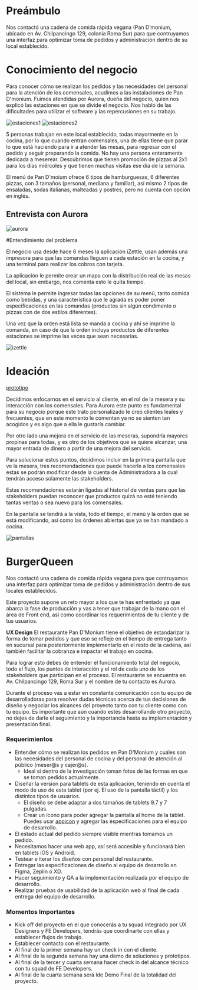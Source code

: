 # Preámbulo

Nos contactó una cadena de comida rápida vegana (Pan D’monium, ubicado en Av. Chilpancingo 129, colonia Roma Sur) para que contruyamos una interfaz para optimizar toma de pedidos y administración dentro de su local establecido.

# Conocimiento del negocio

Para conocer cómo se realizan los pedidos y las necesidades del personal para la atención de los comensales, acudimos a las instalaciones de Pan D'monium. Fuimos atendidas por Aurora, dueña del negocio, quien nos explicó las estaciones en que se divide el negocio. Nos habló de las dificultades para utilizar el software y las repercusiones en su trabajo.

![estaciones1](img/estaciones1.png)
![estaciones2](img/estaciones2.png)

5 personas trabajan en este local establecido, todas mayormente en la cocina, por lo que cuando entran comensales, una de ellas tiene que parar lo que está haciendo para ir a atender las mesas, para regresar con el pedido y seguir preparando la comida. No hay una persona enteramente dedicada a meserear. Descubrimos que tienen promoción de pizzas al 2x1 para los días miércoles y que tienen muchas visitas ese día de la semana.

El menú de Pan D'moium ofrece 6 tipos de hamburguesas, 6 diferentes pizzas, con 3 tamaños (personal, mediana y familiar), así mismo 2 tipos de ensaladas, sodas italianas, malteadas y postres, pero no cuenta con opción en inglés.

## Entrevista con Aurora

![aurora](img/aurora.png)

#Entendimiento del problema

El negocio usa desde hace 6 meses la aplicación iZettle, usan además una impresora para que las comandas lleguen a cada estación en la cocina, y una terminal para realizar los cobros con tarjeta.

La aplicación le permite crear un mapa con la distribución real de las mesas del local, sin embargo, nos comenta esto le quita tiempo.

El sistema le permite ingresar todas las opciones de su menú, tanto comida como bebidas, y una característica que le agrada es poder poner especificaciones en las comandas (productos sin algún condimento o pizzas con de dos estilos diferentes).

Una vez que la orden está lista se manda a cocina y ahí se imprime la comanda, en caso de que la orden incluya productos de diferentes estaciones se imprime las veces que sean necesarias.

![izettle](img/izettle.png)

# Ideación

[prototipo](https://www.figma.com/proto/qb7wqGipGcKK4CfeXtoUAj/Burger-Queen?node-id=0%3A1&scaling=scale-down)

Decidimos enfocarnos en el servicio al cliente, en el rol de la mesera y su interacción con los comensales. Para Aurora este punto es fundamental para su negocio porque este trato personalizado le creó clientes leales y frecuentes, que en este momento le comentan ya no se sienten tan acogidos y es algo que a ella le gustaría cambiar.

Por otro lado una mejora en el servicio de las meseras, supondría mayores propinas para todas, y es otro de los objetivos que se quiere alcanzar, una mayor entrada de dinero a partir de una mejora del servicio.

Para solucionar estos puntos, decidimos incluir en la primera pantalla que ve la mesera, tres recomendaciones que puede hacerle a los comensales estas se podrán modificar desde la cuenta de Administradora a la cual tendrán acceso solamente las stakeholders. 

Estas recomendaciones estarán ligadas al historial de ventas para que las stakeholders puedan reconocer que productos quizá no esté teniendo tantas ventas o sea nuevo para los comensales.

En la pantalla se tendrá a la vista, todo el tiempo, el menú y la orden que se está modificando, así como las órdenes abiertas que ya se han mandado a cocina.

![pantallas](img/pantallas1.png)













# BurgerQueen

Nos contactó una cadena de comida rápida vegana para que contruyamos una interfaz para optimizar toma de pedidos y administración dentro de sus locales establecidos.

Este proyecto supone un reto mayor a los que te has enfrentado ya que abarca la fase de producción y vas a tener que trabajar de la mano con el área de Front end, así como coordinar los requerimientos de tu cliente y de tus usuarios.

**UX Design**
El restaurante Pan D'Monium tiene el objetivo de estandarizar la forma de tomar pedidos y que eso se refleje en el tiempo de entrega tanto en sucursal para posteriormente implementarlo en el resto de la cadena, así también facilitar la cobranza e impactar el trabajo en cocina.

Para lograr esto debes de entender el funcionamiento total del negocio, todo el flujo, los puntos de interacción y el rol de cada uno de los stakeholders que participan en el proceso.
El restaurante se encuentra en Av. Chilpancingo 129, Roma Sur y el nombre de tu contacto es Aurora.

Durante el proceso vas a estar en constante comunicación con tu equipo de desarrolladoras para resolver dudas técnicas acerca de tus decisiones de diseño y negociar los alcances del proyecto tanto con tu cliente como con tu equipo. Es importante que aún cuando estés desarrollando otro proyecto, no dejes de darle el seguimiento y la importancia hasta su implementación y presentación final.

### Requerimientos

- Entender cómo se realizan los pedidos en Pan D'Monium y cuáles son las necesidades del personal de cocina y del personal de atención al público (meser@s y cajer@s).
  - Ideal si dentro de la investigación toman fotos de las formas en que se toman pedidos actualmente.
- Diseñar la versión para tablets de esta aplicación, teniendo en cuenta el modo de uso de esta tablet (por ej. El uso de la     pantalla táctil) y los distintos tipos de usuarios.
  - El diseño se debe adaptar a dos tamaños de tablets 9.7 y 7 pulgadas.
  - Crear un ícono para poder agregar la pantalla al home de la tablet. Puedes usar [appicon](https://appicon.co/#app-icon) y     agregar las especificaciones para   el equipo de desarrollo.
- El estado actual del pedido siempre visible mientras tomamos un pedido.
- Necesitamos hacer una web app, así será accesible y funcionará bien en tablets iOS y Android.
- Testear e iterar los diseños con personal del restaurante.
- Entregar las especificaciones de diseño al equipo de desarrollo en Figma, Zeplin ó XD.
- Hacer seguimiento y QA a la implementación realizada por el equipo de desarrollo.
- Realizar pruebas de usabilidad de la aplicación web al final de cada entrega del equipo de desarrollo.


### Momentos Importantes

- Kick off del proyecto en el que conocerás a tu squad integrado por UX Designers y FE Developers, tendrás que coordinarte con ellas y establecer flujos de trabajo.
- Establecer contacto con el restaurante.
- Al final de la primer semana hay un check in con el cliente.
- Al final de la segunda semana hay una demo de soluciones y prototipos.
- Al final de la tercer y cuarta semana hacer check in del alcance técnico con tu squad de FE Developers.
- Al final de la cuarta semana será lde Demo Final de la totalidad del proyecto.


